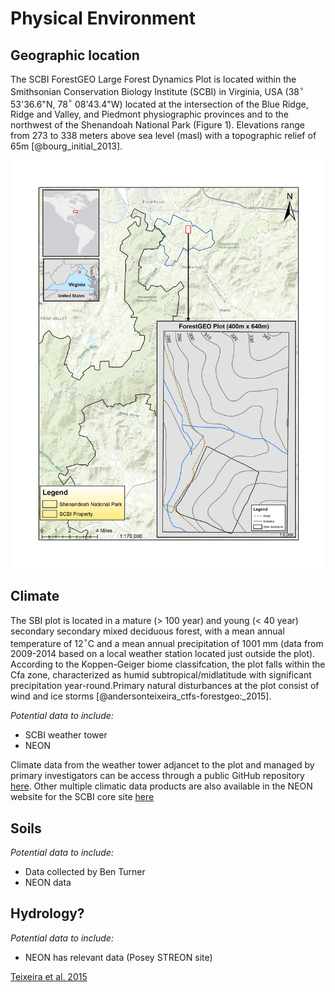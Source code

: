 # Physical Environment

## Geographic location
The SCBI ForestGEO Large Forest Dynamics Plot is located within the Smithsonian Conservation Biology Institute (SCBI) in Virginia, USA (38$^\circ$ 53'36.6"N, 78$^\circ$ 08'43.4"W) located at the intersection of the Blue Ridge, Ridge and Valley, and Piedmont physiographic provinces and to the northwest of the Shenandoah National Park (Figure 1). Elevations range from 273 to 338 meters above sea level (masl) with a topographic relief of 65m [@bourg_initial_2013]. 

![Figure 1. Location of the SCBI ForestGEO Large Forest Dynamics Plot ](maps_figures_tables/ch_2_maps/plot_location.jpg)


## Climate
The SBI plot is located in a mature (> 100 year) and young (< 40 year) secondary secondary mixed deciduous forest, with a mean annual temperature of 12$^\circ$C and a mean annual precipitation of 1001 mm (data from 2009-2014 based on a local weather station located just outside the plot). According to the Koppen-Geiger biome classifcation, the plot falls within the Cfa zone, characterized as humid subtropical/midlatitude with significant precipitation year-round.Primary natural disturbances at the plot consist of wind and ice storms [@andersonteixeira_ctfs-forestgeo:_2015]. 


*Potential data to include:*
- SCBI weather tower
- NEON


Climate data from the weather tower adjancet to the plot and managed by primary investigators can be access through a public GitHub repository [here](https://github.com/forestgeo/Climate/tree/master/Met_Station_Data/SCBI). Other multiple climatic data products are also available in the NEON website for the SCBI core site [here](https://data.neonscience.org/browse-data?siteCode=SCBI)

## Soils
*Potential data to include:*
- Data collected by Ben Turner
- NEON data

## Hydrology?
*Potential data to include:*
- NEON has relevant data (Posey STREON site)

[Teixeira et al. 2015](https://onlinelibrary.wiley.com/doi/epdf/10.1111/gcb.12712)
